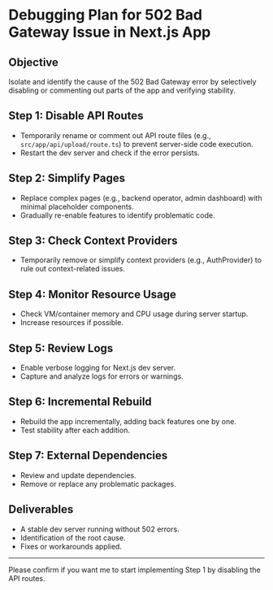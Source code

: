 # Debugging Plan for 502 Bad Gateway Issue in Next.js App

## Objective
Isolate and identify the cause of the 502 Bad Gateway error by selectively disabling or commenting out parts of the app and verifying stability.

## Step 1: Disable API Routes
- Temporarily rename or comment out API route files (e.g., `src/app/api/upload/route.ts`) to prevent server-side code execution.
- Restart the dev server and check if the error persists.

## Step 2: Simplify Pages
- Replace complex pages (e.g., backend operator, admin dashboard) with minimal placeholder components.
- Gradually re-enable features to identify problematic code.

## Step 3: Check Context Providers
- Temporarily remove or simplify context providers (e.g., AuthProvider) to rule out context-related issues.

## Step 4: Monitor Resource Usage
- Check VM/container memory and CPU usage during server startup.
- Increase resources if possible.

## Step 5: Review Logs
- Enable verbose logging for Next.js dev server.
- Capture and analyze logs for errors or warnings.

## Step 6: Incremental Rebuild
- Rebuild the app incrementally, adding back features one by one.
- Test stability after each addition.

## Step 7: External Dependencies
- Review and update dependencies.
- Remove or replace any problematic packages.

## Deliverables
- A stable dev server running without 502 errors.
- Identification of the root cause.
- Fixes or workarounds applied.

---

Please confirm if you want me to start implementing Step 1 by disabling the API routes.
